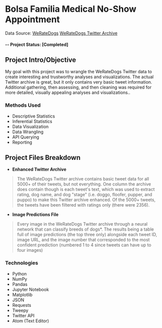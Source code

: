 
# Bolsa Familia Medical No-Show Appointment
Data Source: [WeRateDogs](https://en.wikipedia.org/wiki/WeRateDogs)
             [WeRateDogs Twitter Archive](https://twitter.com/dog_rates)

#### -- Project Status: [Completed]

## Project Intro/Objective
My goal with this project was to wrangle the WeRateDogs Twitter data to create interesting and trustworthy analyses and visualizations. The actual Twitter archive is great, but it only contains very basic tweet information. Additional gathering, then assessing, and then cleaning was required for more detailed, visually appealing analyses and visualizations..


### Methods Used
* Descriptive Statistics
* Inferential Statistics
* Data Visualization
* Data Wrangling
* API Querying
* Reporting

## Project Files Breakdown
* **Enhanced Twitter Archive**
> The WeRateDogs Twitter archive contains basic tweet data for all 5000+ of their tweets, but not everything. One column the archive does contain though is each tweet's text, which was used to extract rating, dog name, and dog "stage" (i.e. doggo, floofer, pupper, and puppo) to make this Twitter archive enhanced. Of the 5000+ tweets, the tweets have been filtered with ratings only (there were 2356).

* **Image Predictions File**
>Every image in the WeRateDogs Twitter archive through a neural network that can classify breeds of dogs*. The results being a table full of image predictions (the top three only) alongside each tweet ID, image URL, and the image number that corresponded to the most confident prediction (numbered 1 to 4 since tweets can have up to four images)


### Technologies
* Python
* NumPy
* Pandas
* Jupyter Notebook
* Matplotlib
* JSON
* Requests
* Tweepy
* Twitter API
* Atom (Text Editor)

